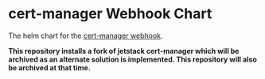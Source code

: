 # cert-manager Webhook Chart
The helm chart for the [cert-manager webhook](https://github.com/open-cluster-management/cert-manager).

**This repository installs a fork of jetstack cert-manager which will be archived as an alternate solution is
implemented.  This repository will also be archived at that time.**
